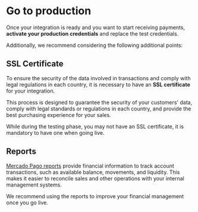 
# Go to production

Once your integration is ready and you want to start receiving payments, **activate your production credentials** and replace the test credentials.

Additionally, we recommend considering the following additional points:

## SSL Certificate

To ensure the security of the data involved in transactions and comply with legal regulations in each country, it is necessary to have an **SSL certificate** for your integration.

This process is designed to guarantee the security of your customers' data, comply with legal standards or regulations in each country, and provide the best purchasing experience for your sales.

While during the testing phase, you may not have an SSL certificate, it is mandatory to have one when going live.

## Reports

[Mercado Pago reports](/developers/es/docs/checkout-pro/additional-content/reports/introduction) provide financial information to track account transactions, such as available balance, movements, and liquidity. This makes it easier to reconcile sales and other operations with your internal management systems.

We recommend using the reports to improve your financial management once you go live.